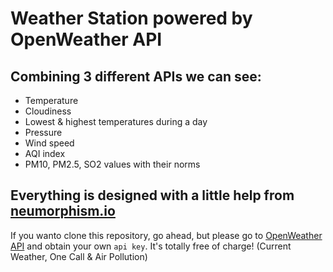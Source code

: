 # Weather Station powered by OpenWeather API

## Combining 3 different APIs we can see:

* Temperature
* Cloudiness
* Lowest & highest temperatures during a day
* Pressure
* Wind speed
* AQI index
* PM10, PM2.5, SO2 values with their norms

## Everything is designed with a little help from [neumorphism.io](https://neumorphism.io/) 

If you wanto clone this repository, go ahead, but please go to [OpenWeather API](https://openweathermap.org/api) and obtain your own `api key`.
It's totally free of charge! (Current Weather, One Call & Air Pollution)

